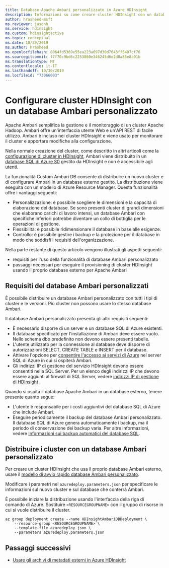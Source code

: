 ```yaml
---
title: Database Apache Ambari personalizzato in Azure HDInsight
description: Informazioni su come creare cluster HDInsight con un database Apache Ambari personalizzato.
author: hrasheed-msft
ms.reviewer: jasonh
ms.service: hdinsight
ms.custom: hdinsightactive
ms.topic: conceptual
ms.date: 10/29/2019
ms.author: hrasheed
ms.openlocfilehash: 8064fd5369e55ea223a697d30d7643ff5407cf76
ms.sourcegitcommit: f7f70c9bd6c2253860e346245d6e2d8a85e8a91b
ms.translationtype: MT
ms.contentlocale: it-IT
ms.lasthandoff: 10/30/2019
ms.locfileid: "73066003"
---
```

# <a name="set-up-hdinsight-clusters-with-a-custom-ambari-db"></a>Configurare cluster HDInsight con un database Ambari personalizzato

Apache Ambari semplifica la gestione e il monitoraggio di un cluster Apache Hadoop. Ambari offre un'interfaccia utente Web e un'API REST di facile utilizzo. Ambari è incluso nei cluster HDInsight e viene usato per monitorare il cluster e apportare modifiche alla configurazione.

Nella normale creazione del cluster, come descritto in altri articoli come la [configurazione di cluster in HDInsight](hdinsight-hadoop-provision-linux-clusters.md), Ambari viene distribuito in un [database SQL di Azure S0](../sql-database/sql-database-dtu-resource-limits-single-databases.md#standard-service-tier) gestito da HDInsight e non è accessibile agli utenti.

La funzionalità Custom Ambari DB consente di distribuire un nuovo cluster e di configurare Ambari in un database esterno gestito. La distribuzione viene eseguita con un modello di Azure Resource Manager. Questa funzionalità offre i vantaggi seguenti:

- Personalizzazione: è possibile scegliere le dimensioni e la capacità di elaborazione del database. Se sono presenti cluster di grandi dimensioni che elaborano carichi di lavoro intensi, un database Ambari con specifiche inferiori potrebbe diventare un collo di bottiglia per le operazioni di gestione.
- Flessibilità: è possibile ridimensionare il database in base alle esigenze.
- Controllo: è possibile gestire i backup e la protezione per il database in modo che soddisfi i requisiti dell'organizzazione.

Nella parte restante di questo articolo vengono illustrati gli aspetti seguenti:

- requisiti per l'uso della funzionalità di database Ambari personalizzato
- passaggi necessari per eseguire il provisioning di cluster HDInsight usando il proprio database esterno per Apache Ambari

## <a name="custom-ambari-db-requirements"></a>Requisiti del database Ambari personalizzati

È possibile distribuire un database Ambari personalizzato con tutti i tipi di cluster e le versioni. Più cluster non possono usare lo stesso database Ambari.

Il database Ambari personalizzato presenta gli altri requisiti seguenti:

- È necessario disporre di un server e un database SQL di Azure esistenti.
- Il database specificato per l'installazione di Ambari deve essere vuoto. Nello schema dbo predefinito non devono essere presenti tabelle.
- L'utente utilizzato per la connessione al database deve disporre di autorizzazioni SELECT, CREATE TABLE e INSERT per il database.
- Attivare l'opzione per [consentire l'accesso ai servizi di Azure](../sql-database/sql-database-vnet-service-endpoint-rule-overview.md#azure-portal-steps) nel server SQL di Azure in cui si ospiterà Ambari.
- Gli indirizzi IP di gestione del servizio HDInsight devono essere consentiti nella SQL Server. Per un elenco degli indirizzi IP che devono essere aggiunti al firewall di SQL Server, vedere [indirizzi IP di gestione di HDInsight](hdinsight-management-ip-addresses.md) .

Quando si ospita il database Apache Ambari in un database esterno, tenere presente quanto segue:

- L'utente è responsabile per i costi aggiuntivi del database SQL di Azure che include Ambari.
- Eseguire periodicamente il backup del database Ambari personalizzato. Il database SQL di Azure genera automaticamente i backup, ma il periodo di conservazione dei backup varia. Per altre informazioni, vedere [Informazioni sui backup automatici del database SQL](../sql-database/sql-database-automated-backups.md).

## <a name="deploy-clusters-with-a-custom-ambari-db"></a>Distribuire i cluster con un database Ambari personalizzato

Per creare un cluster HDInsight che usa il proprio database Ambari esterno, usare il [modello di avvio rapido database Ambari personalizzato](https://github.com/Azure/azure-quickstart-templates/tree/master/101-hdinsight-custom-ambari-db).

Modificare i parametri nel `azuredeploy.parameters.json` per specificare le informazioni sul nuovo cluster e sul database che conterrà Ambari.

È possibile iniziare la distribuzione usando l'interfaccia della riga di comando di Azure. Sostituire `<RESOURCEGROUPNAME>` con il gruppo di risorse in cui si vuole distribuire il cluster.

```azure-cli
az group deployment create --name HDInsightAmbariDBDeployment \
    --resource-group <RESOURCEGROUPNAME> \
    --template-file azuredeploy.json \
    --parameters azuredeploy.parameters.json
```

## <a name="next-steps"></a>Passaggi successivi

- [Usare gli archivi di metadati esterni in Azure HDInsight](hdinsight-use-external-metadata-stores.md)